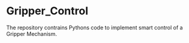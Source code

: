# Gripper_Control

The repository contrains Pythons code to implement smart control of a Gripper Mechanism.
